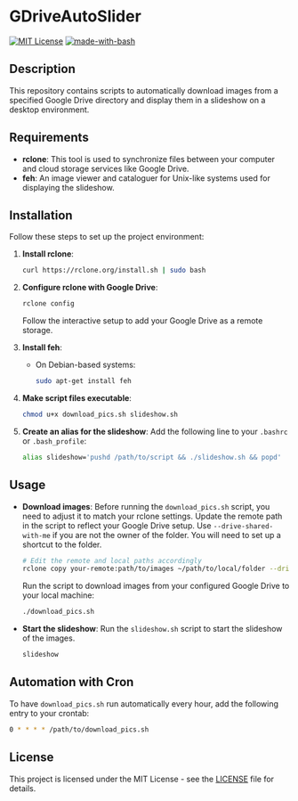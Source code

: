 
# GDriveAutoSlider



[![MIT License](https://img.shields.io/badge/license-MIT-blue.svg)](LICENSE)
[![made-with-bash](https://img.shields.io/badge/Made%20with-Bash-1f425f.svg)](https://www.gnu.org/software/bash/)

## Description

This repository contains scripts to automatically download images from a specified Google Drive directory and display them in a slideshow on a desktop environment.

## Requirements

- **rclone**: This tool is used to synchronize files between your computer and cloud storage services like Google Drive.
- **feh**: An image viewer and cataloguer for Unix-like systems used for displaying the slideshow.

## Installation

Follow these steps to set up the project environment:

1. **Install rclone**:
   ```bash
   curl https://rclone.org/install.sh | sudo bash
   ```

2. **Configure rclone with Google Drive**:
   ```bash
   rclone config
   ```
   Follow the interactive setup to add your Google Drive as a remote storage.

3. **Install feh**:
   - On Debian-based systems:
     ```bash
     sudo apt-get install feh
     ```

4. **Make script files executable**:
   ```bash
   chmod u+x download_pics.sh slideshow.sh
   ```

5. **Create an alias for the slideshow**:
   Add the following line to your `.bashrc` or `.bash_profile`:
   ```bash
   alias slideshow='pushd /path/to/script && ./slideshow.sh && popd'
   ```

## Usage

- **Download images**:
  Before running the `download_pics.sh` script, you need to adjust it to match your rclone settings. Update the remote path in the script to reflect your Google Drive setup. Use `--drive-shared-with-me` if you are not the owner of the folder. You will need to set up a shortcut to the folder.
  ```bash
  # Edit the remote and local paths accordingly 
  rclone copy your-remote:path/to/images ~/path/to/local/folder --drive-shared-with-me
  ```
  Run the script to download images from your configured Google Drive to your local machine:
  ```bash
  ./download_pics.sh
  ```

- **Start the slideshow**:
  Run the `slideshow.sh` script to start the slideshow of the images.
  ```bash
  slideshow
  ```

## Automation with Cron

To have `download_pics.sh` run automatically every hour, add the following entry to your crontab:
```bash
0 * * * * /path/to/download_pics.sh
```

## License

This project is licensed under the MIT License - see the [LICENSE](LICENSE) file for details.